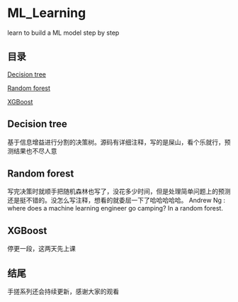 # ML_Learning
learn to build a ML model step by step

## 目录 
[Decision tree](#decision-tree)

[Random forest](#random-forest)

[XGBoost](#XGBoost)


## Decision tree

基于信息增益进行分割的决策树。源码有详细注释，写的是屎山，看个乐就行，预测结果也不尽人意

## Random forest

写完决策时就顺手把随机森林也写了，没花多少时间，但是处理简单问题上的预测还是挺不错的。没怎么写注释，想看的就委屈一下了哈哈哈哈哈。
Andrew Ng : where does a machine learning engineer go camping? In a random forest.

## XGBoost

停更一段，这两天先上课

## 结尾

手搓系列还会持续更新，感谢大家的观看